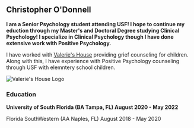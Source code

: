 ## Christopher O'Donnell

**I am a Senior Psychology student attending USF! I hope to continue my eduction through my Master's and Doctoral Degree studying Clinical Psychology! I specialize in Clinical Psychology though I have done extensive work with Positive Psychology.** 

I have worked with [Valerie's House](https://valerieshouse.org) providing grief counseling for children. Along with this, I have experience with Positive Psychology counseling through USF with elemntery school children.

![Valerie's House Logo](https://cdn.discordapp.com/attachments/853040249839550475/971965250553401374/Valerieshouse.png)

### Education
**University of South Florida (BA Tampa, FL) August 2020 - May 2022**
 
 Florida SouthWestern (AA Naples, FL) August 2018 - May 2020



